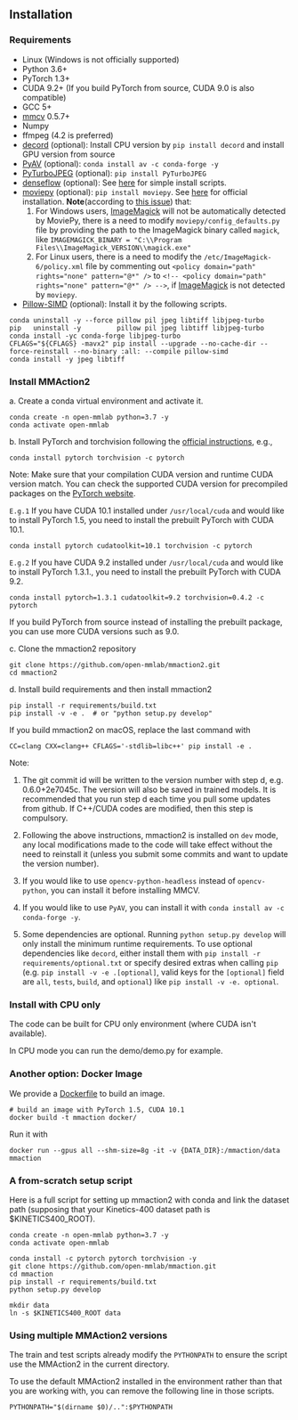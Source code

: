 ## Installation

### Requirements

- Linux (Windows is not officially supported)
- Python 3.6+
- PyTorch 1.3+
- CUDA 9.2+ (If you build PyTorch from source, CUDA 9.0 is also compatible)
- GCC 5+
- [mmcv](https://github.com/open-mmlab/mmcv) 0.5.7+
- Numpy
- ffmpeg (4.2 is preferred)
- [decord](https://github.com/dmlc/decord) (optional): Install CPU version by `pip install decord` and install GPU version from source
- [PyAV](https://github.com/mikeboers/PyAV) (optional): `conda install av -c conda-forge -y`
- [PyTurboJPEG](https://github.com/lilohuang/PyTurboJPEG) (optional): `pip install PyTurboJPEG`
- [denseflow](https://github.com/open-mmlab/denseflow) (optional): See [here](https://github.com/innerlee/setup) for simple install scripts.
- [moviepy](https://zulko.github.io/moviepy/) (optional): `pip install moviepy`. See [here](https://zulko.github.io/moviepy/install.html) for official installation. **Note**(according to [this issue](https://github.com/Zulko/moviepy/issues/693)) that:
    1. For Windows users, [ImageMagick](https://www.imagemagick.org/script/index.php) will not be automatically detected by MoviePy,
    there is a need to modify `moviepy/config_defaults.py` file by providing the path to the ImageMagick binary called `magick`, like `IMAGEMAGICK_BINARY = "C:\\Program Files\\ImageMagick_VERSION\\magick.exe"`
    2. For Linux users, there is a need to modify the `/etc/ImageMagick-6/policy.xml` file by commenting out
    `<policy domain="path" rights="none" pattern="@*" />` to `<!-- <policy domain="path" rights="none" pattern="@*" /> -->`, if [ImageMagick](https://www.imagemagick.org/script/index.php) is not detected by `moviepy`.
- [Pillow-SIMD](https://docs.fast.ai/performance.html#pillow-simd) (optional): Install it by the following scripts.
```shell
conda uninstall -y --force pillow pil jpeg libtiff libjpeg-turbo
pip   uninstall -y         pillow pil jpeg libtiff libjpeg-turbo
conda install -yc conda-forge libjpeg-turbo
CFLAGS="${CFLAGS} -mavx2" pip install --upgrade --no-cache-dir --force-reinstall --no-binary :all: --compile pillow-simd
conda install -y jpeg libtiff
```

### Install MMAction2

a. Create a conda virtual environment and activate it.

```shell
conda create -n open-mmlab python=3.7 -y
conda activate open-mmlab
```

b. Install PyTorch and torchvision following the [official instructions](https://pytorch.org/), e.g.,

```shell
conda install pytorch torchvision -c pytorch
```

Note: Make sure that your compilation CUDA version and runtime CUDA version match.
You can check the supported CUDA version for precompiled packages on the [PyTorch website](https://pytorch.org/).

`E.g.1` If you have CUDA 10.1 installed under `/usr/local/cuda` and would like to install PyTorch 1.5,
you need to install the prebuilt PyTorch with CUDA 10.1.

```shell
conda install pytorch cudatoolkit=10.1 torchvision -c pytorch
```

`E.g.2` If you have CUDA 9.2 installed under `/usr/local/cuda` and would like to install PyTorch 1.3.1.,
you need to install the prebuilt PyTorch with CUDA 9.2.

```shell
conda install pytorch=1.3.1 cudatoolkit=9.2 torchvision=0.4.2 -c pytorch
```

If you build PyTorch from source instead of installing the prebuilt package, you can use more CUDA versions such as 9.0.

c. Clone the mmaction2 repository

```shell
git clone https://github.com/open-mmlab/mmaction2.git
cd mmaction2
```

d. Install build requirements and then install mmaction2

```shell
pip install -r requirements/build.txt
pip install -v -e .  # or "python setup.py develop"
```

If you build mmaction2 on macOS, replace the last command with

```
CC=clang CXX=clang++ CFLAGS='-stdlib=libc++' pip install -e .
```


Note:

1. The git commit id will be written to the version number with step d, e.g. 0.6.0+2e7045c. The version will also be saved in trained models.
It is recommended that you run step d each time you pull some updates from github. If C++/CUDA codes are modified, then this step is compulsory.

2. Following the above instructions, mmaction2 is installed on `dev` mode, any local modifications made to the code will take effect without the need to reinstall it (unless you submit some commits and want to update the version number).

3. If you would like to use `opencv-python-headless` instead of `opencv-python`,
you can install it before installing MMCV.

4. If you would like to use `PyAV`, you can install it with `conda install av -c conda-forge -y`.

5. Some dependencies are optional. Running `python setup.py develop` will only install the minimum runtime requirements.
To use optional dependencies like `decord`, either install them with `pip install -r requirements/optional.txt`
or specify desired extras when calling `pip` (e.g. `pip install -v -e .[optional]`,
valid keys for the `[optional]` field are `all`, `tests`, `build`, and `optional`) like `pip install -v -e. optional`.

### Install with CPU only
The code can be built for CPU only environment (where CUDA isn't available).

In CPU mode you can run the demo/demo.py for example.

### Another option: Docker Image

We provide a [Dockerfile](/docker/Dockerfile) to build an image.

```shell
# build an image with PyTorch 1.5, CUDA 10.1
docker build -t mmaction docker/
```

Run it with

```shell
docker run --gpus all --shm-size=8g -it -v {DATA_DIR}:/mmaction/data mmaction
```

### A from-scratch setup script

Here is a full script for setting up mmaction2 with conda and link the dataset path (supposing that your Kinetics-400 dataset path is $KINETICS400_ROOT).

```shell
conda create -n open-mmlab python=3.7 -y
conda activate open-mmlab

conda install -c pytorch pytorch torchvision -y
git clone https://github.com/open-mmlab/mmaction.git
cd mmaction
pip install -r requirements/build.txt
python setup.py develop

mkdir data
ln -s $KINETICS400_ROOT data
```

### Using multiple MMAction2 versions

The train and test scripts already modify the `PYTHONPATH` to ensure the script use the MMAction2 in the current directory.

To use the default MMAction2 installed in the environment rather than that you are working with, you can remove the following line in those scripts.

```shell
PYTHONPATH="$(dirname $0)/..":$PYTHONPATH
```
